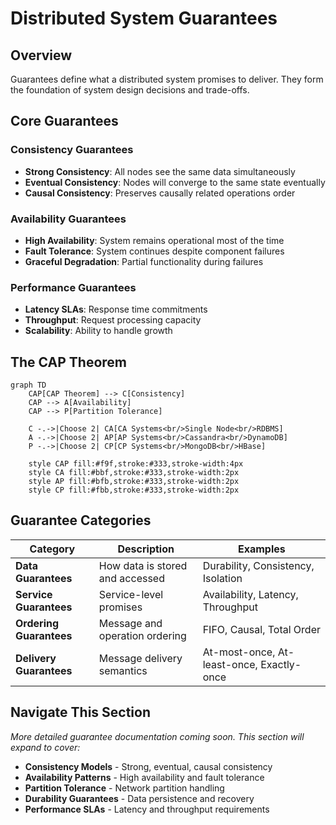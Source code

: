 # Distributed System Guarantees

## Overview

Guarantees define what a distributed system promises to deliver. They form the foundation of system design decisions and trade-offs.

## Core Guarantees

### Consistency Guarantees
- **Strong Consistency**: All nodes see the same data simultaneously
- **Eventual Consistency**: Nodes will converge to the same state eventually
- **Causal Consistency**: Preserves causally related operations order

### Availability Guarantees
- **High Availability**: System remains operational most of the time
- **Fault Tolerance**: System continues despite component failures
- **Graceful Degradation**: Partial functionality during failures

### Performance Guarantees
- **Latency SLAs**: Response time commitments
- **Throughput**: Request processing capacity
- **Scalability**: Ability to handle growth

## The CAP Theorem

```mermaid
graph TD
    CAP[CAP Theorem] --> C[Consistency]
    CAP --> A[Availability]
    CAP --> P[Partition Tolerance]

    C -.->|Choose 2| CA[CA Systems<br/>Single Node<br/>RDBMS]
    A -.->|Choose 2| AP[AP Systems<br/>Cassandra<br/>DynamoDB]
    P -.->|Choose 2| CP[CP Systems<br/>MongoDB<br/>HBase]

    style CAP fill:#f9f,stroke:#333,stroke-width:4px
    style CA fill:#bbf,stroke:#333,stroke-width:2px
    style AP fill:#bfb,stroke:#333,stroke-width:2px
    style CP fill:#fbb,stroke:#333,stroke-width:2px
```

## Guarantee Categories

| Category | Description | Examples |
|----------|-------------|----------|
| **Data Guarantees** | How data is stored and accessed | Durability, Consistency, Isolation |
| **Service Guarantees** | Service-level promises | Availability, Latency, Throughput |
| **Ordering Guarantees** | Message and operation ordering | FIFO, Causal, Total Order |
| **Delivery Guarantees** | Message delivery semantics | At-most-once, At-least-once, Exactly-once |

## Navigate This Section

*More detailed guarantee documentation coming soon. This section will expand to cover:*

- **Consistency Models** - Strong, eventual, causal consistency
- **Availability Patterns** - High availability and fault tolerance
- **Partition Tolerance** - Network partition handling
- **Durability Guarantees** - Data persistence and recovery
- **Performance SLAs** - Latency and throughput requirements